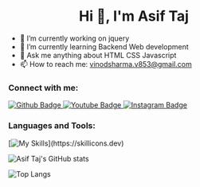  <h1 align="center">Hi 👋, I'm Asif Taj</h1>

- 🔭 I’m currently working on jquery
- 🌱 I’m currently learning Backend Web development
- 💬 Ask me anything about HTML CSS Javascript
- 📫 How to reach me: vinodsharma.v853@gmail.com
  
### Connect with me:
<div id="badges">
  <a href="https://github.com/vinodsharma14">
    <img src="https://img.shields.io/badge/Github-white?style=for-the-badge&logo=Github&logoColor=black" alt="Github Badge"/>
  </a>
  <a href="https://www.youtube.com/@technicalvinod7117">
    <img src="https://img.shields.io/badge/YouTube-red?style=for-the-badge&logo=youtube&logoColor=white" alt="Youtube Badge"/>
  </a>
   <a href="https://www.instagram.com/_.vin0d._">
    <img src="https://img.shields.io/badge/Instagram-purple?style=for-the-badge&logo=instagram&logoColor=white" alt="Instagram Badge"/>
  </a>
</div>

### Languages and Tools:
[![My Skills](https://skillicons.dev/icons?i=html,css,js,jquery,git,github,)](https://skillicons.dev)

![Asif Taj's GitHub stats](https://github-readme-stats.vercel.app/api?username=axiftaj&show_icons=true&theme=dark)

![Top Langs](https://github-readme-stats.vercel.app/api/top-langs/?username=axiftaj&theme=dark)

